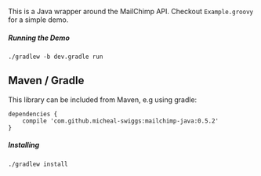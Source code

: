 

This is a Java wrapper around the MailChimp API. Checkout `Example.groovy` for a simple demo.

##### Running the Demo

    ./gradlew -b dev.gradle run

## Maven / Gradle

This library can be included from Maven, e.g using gradle:

    dependencies {
        compile 'com.github.micheal-swiggs:mailchimp-java:0.5.2'
    }


##### Installing

    ./gradlew install
